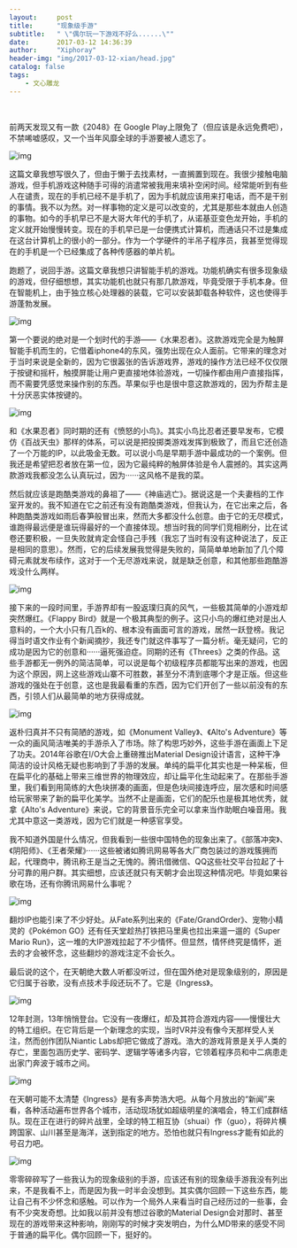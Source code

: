 ```yaml
---
layout:     post
title:      "现象级手游"
subtitle:   " \"偶尔玩一下游戏不好么......\"" 
date:       2017-03-12 14:36:39
author:     "Xiphoray"
header-img: "img/2017-03-12-xian/head.jpg"
catalog: false
tags:     
    - 文心雕龙
---
```


<Br/>


前两天发现又有一款《2048》在 Google Play上限免了（但应该是永远免费吧），不禁唏嘘感叹，又一个当年风靡全球的手游要被人遗忘了。

![img](/img/2017-03-12-xian/1.jpg)

这篇文章我想写很久了，但由于懒于去找素材，一直搁置到现在。我很少接触电脑游戏，但手机游戏这种随手可得的消遣常被我用来填补空闲时间。经常能听到有些人在谴责，现在的手机已经不是手机了，因为手机就应该用来打电话，而不是干别的事情。我不以为然。对一样事物的定义是可以改变的，尤其是那些本就由人创造的事物。如今的手机早已不是大哥大年代的手机了，从诺基亚变色龙开始，手机的定义就开始慢慢转变。现在的手机早已是一台便携式计算机，而通话只不过是集成在这台计算机上的很小的一部分。作为一个学硬件的半吊子程序员，我甚至觉得现在的手机是一个已经集成了各种传感器的单片机。

跑题了，说回手游。这篇文章我想只讲智能手机的游戏。功能机确实有很多现象级的游戏，但仔细想想，其实功能机也就只有那几款游戏，毕竟受限于手机本身。但在智能机上，由于独立核心处理器的装载，它可以安装卸载各种软件，这也使得手游蓬勃发展。

![img](/img/2017-03-12-xian/2.jpg)

第一个要说的绝对是一个划时代的手游——《水果忍者》。这款游戏完全是为触屏智能手机而生的，它借着iphone4的东风，强势出现在众人面前。它带来的理念对于当时来说是全新的，因为它很嚣张的告诉游戏界，游戏的操作方法已经不仅仅限于按键和摇杆，触摸屏能让用户更直接地体验游戏，一切操作都由用户直接指挥，而不需要凭感觉来操作别的东西。苹果似乎也是很中意这款游戏的，因为乔帮主是十分厌恶实体按键的。

![img](/img/2017-03-12-xian/3.jpg)

和《水果忍者》同时期的还有《愤怒的小鸟》。其实小鸟比忍者还要早发布，它模仿《百战天虫》那样的体系，可以说是把投掷类游戏发挥到极致了，而且它还创造了一个万能的IP，以此吸金无数。可以说小鸟是早期手游中最成功的一个案例。但我还是希望把忍者放在第一位，因为它最纯粹的触屏体验是令人震撼的。其实这两款游戏我都没怎么认真玩过，因为······这风格不是我的菜。

然后就应该是跑酷类游戏的鼻祖了——《神庙逃亡》。据说这是一个夫妻档的工作室开发的。我不知道在它之前还有没有跑酷类游戏，但我认为，在它出来之后，各种跑酷类游戏如雨后春笋般冒出来，然而大多都没什么创意。由于它的无尽模式，谁跑得最远便是谁玩得最好的一个直接体现。想当时我的同学们竞相刷分，比在试卷还要积极，一旦失败就肯定会怪自己手残（我忘了当时有没有这种说法了，反正是相同的意思）。然而，它的后续发展我觉得是失败的，简简单单地新加了几个障碍元素就发布续作，这对于一个无尽游戏来说，就是缺乏创意，和其他那些跑酷游戏没什么两样。

![img](/img/2017-03-12-xian/4.jpg)

接下来的一段时间里，手游界却有一股返璞归真的风气，一些极其简单的小游戏却突然爆红。《Flappy Bird》就是一个极其典型的例子。这只小鸟的爆红绝对是出人意料的，一个大小只有几百k的、根本没有画面可言的游戏，居然一跃登榜。我记得当时语文作业有个新闻摘抄，我还专门就这件事写了一篇分析。毫无疑问，它的成功是因为它的创意和······逼死强迫症。同期的还有《Threes》之类的作品。这些手游都无一例外的简洁简单，可以说是每个初级程序员都能写出来的游戏，也因为这个原因，网上这些游戏山寨不可胜数，甚至分不清到底哪个才是正版。但这些游戏的强处在于创意，这也是我最看重的东西，因为它们开创了一些以前没有的东西，引领人们从最简单的地方获得成就。

![img](/img/2017-03-12-xian/5.jpg)

返朴归真并不只有简陋的游戏，如《Monument Valley》、《Alto's Adventure》等一众的画风简洁唯美的手游杀入了市场。除了构思巧妙外，这些手游在画面上下足了功夫。2014年谷歌在I/O大会上重磅推出Material Design设计语言，这种干净简洁的设计风格无疑也影响到了手游的发展。单纯的扁平化其实也是一种呆板，但在扁平化的基础上带来三维世界的物理效应，却让扁平化生动起来了。在那些手游里，我们看到用简练的大色块拼凑的画面，但是色块间接连呼应，层次感和时间感给玩家带来了新的扁平化美学。当然不止是画面，它们的配乐也是极其地优秀，就拿《Alto's Adventure》来说，它的背景音乐完全可以拿来当作助眠白噪音用。我尤其中意这一类游戏，因为它们就是一种感官享受。

我不知道外国是什么情况，但我看到一些很中国特色的现象出来了。《部落冲突》、《阴阳师》、《王者荣耀》······这些被诸如腾讯网易等各大厂商包装过的游戏簇拥而起，代理商中，腾讯称王是当之无愧的。腾讯借微信、QQ这些社交平台拉起了十分可靠的用户群。其实细想，应该还就只有天朝才会出现这种情况吧。毕竟如果谷歌在场，还有你腾讯网易什么事呢？

![img](/img/2017-03-12-xian/6.jpg)

翻炒IP也能引来了不少好处。从Fate系列出来的《Fate/GrandOrder》、宠物小精灵的《Pokémon GO》还有任天堂趁热打铁把马里奥也拉出来遛一遛的《Super Mario Run》，这一堆的大IP游戏拉起了不少情怀。但显然，情怀终究是情怀，逝去的才会被怀念，这些翻炒的游戏注定不会长久。

最后说的这个，在天朝绝大数人听都没听过，但在国外绝对是现象级别的，原因是它归属于谷歌，没有点技术手段还玩不了。它是《Ingress》。

![img](/img/2017-03-12-xian/7.jpg)

12年封测，13年悄悄登台。它没有一夜爆红，却及其符合游戏内容——慢慢壮大的特工组织。在它背后是一个新理念的实现，当时VR并没有像今天那样受人关注，然而创作团队Niantic Labs却把它做成了游戏。浩大的游戏背景是关乎人类的存亡，里面包涵历史学、密码学、逻辑学等诸多内容，它领着程序员和中二病患走出家门奔波于城市之间。

![img](/img/2017-03-12-xian/8.jpg)

在天朝可能不太清楚《Ingress》是有多声势浩大吧。从每个月放出的“新闻”来看，各种活动遍布世界各个城市，活动现场犹如超级明星的演唱会，特工们成群结队。现在正在进行的碎片战里，全球的特工相互协（shuai）作（guo），将碎片横跨国家、山川甚至是海洋，送到指定的地方。恐怕也就只有Ingress才能有如此的号召力吧。

![img](/img/2017-03-12-xian/9.jpg)

零零碎碎写了一些我认为的现象级别的手游，应该还有别的现象级手游我没有列出来，不是我看不上，而是因为我一时半会没想到。其实偶尔回顾一下这些东西，能让自己有不少怀念和感触。可以作为一个局外人来看当时自己经历过的一些事，会有不少突发奇想。比如我以前并没有想过谷歌的Material Design会对那时、甚至现在的游戏带来这种影响，刚刚写的时候才突发明白，为什么MD带来的感受不同于普通的扁平化。偶尔回顾一下，挺好的。




